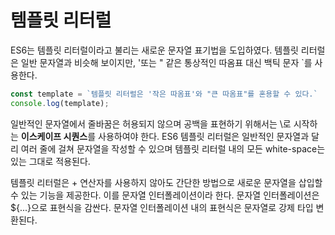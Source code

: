 # 템플릿 리터럴
ES6는 템플릿 리터럴이라고 불리는 새로운 문자열 표기법을 도입하였다. 템플릿 리터럴은 일반 문자열과 비슷해 보이지만, '또는 " 같은 통상적인 따옴표 대신 백틱 문자 `를 사용한다.
``` javascript
const template = `템플릿 리터럴은 '작은 따옴표'와 "큰 따옴표"를 혼용할 수 있다.`
console.log(template);
```
일반적인 문자열에서 줄바꿈은 허용되지 않으며 공백을 표현하기 위해서는 \로 시작하는 **이스케이프 시퀀스**를 사용하여야 한다. ES6 템플릿 리터럴은 일반적인 문자열과 달리 여러 줄에 걸쳐 문자열을 작성할 수 있으며 템플릿 리터럴 내의 모든 white-space는 있는 그대로 적용된다.

템플릿 리터럴은 + 연산자를 사용하지 않아도 간단한 방법으로 새로운 문자열을 삽입할 수 있는 기능을 제공한다. 이를 문자열 인터폴레이션이라 한다. 문자열 인터폴레이션은 ${...}으로 표현식을 감싼다. 문자열 인터폴레이션 내의 표현식은 문자열로 강제 타입 변환된다.